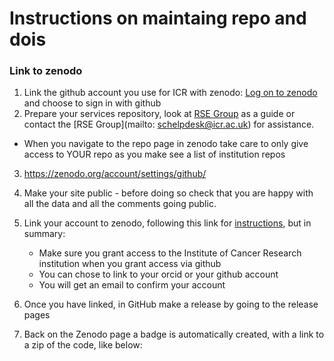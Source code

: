 # Instructions on maintaing repo and dois

### Link to zenodo
1. Link the github account you use for ICR with zenodo: [Log on to zenodo](https://zenodo.org/login/?next=%2F) and choose to sign in with github
2. Prepare your services repository, look at [RSE Group](https://github.com/ICR-Services/RSE-Group) as a guide or contact the [RSE Group](mailto: schelpdesk@icr.ac.uk) for assistance.
  
- When you navigate to the repo page in zenodo take care to only give access to YOUR repo as you make see a list of institution repos


3. https://zenodo.org/account/settings/github/

1. Make your site public - before doing so check that you are happy with all the data and all the comments going public.
2. Link your account to zenodo, following this link for [instructions](https://docs.github.com/en/repositories/archiving-a-github-repository/referencing-and-citing-content), but in summary:
   - Make sure you grant access to the Institute of Cancer Research institution when you grant access via github
   - You can chose to link to your orcid or your github account
   - You will get an email to confirm your account
   
3. Once you have linked, in GitHub make a release by going to the release pages
4. Back on the Zenodo page a badge is automatically created, with a link to a zip of the code, like below:
